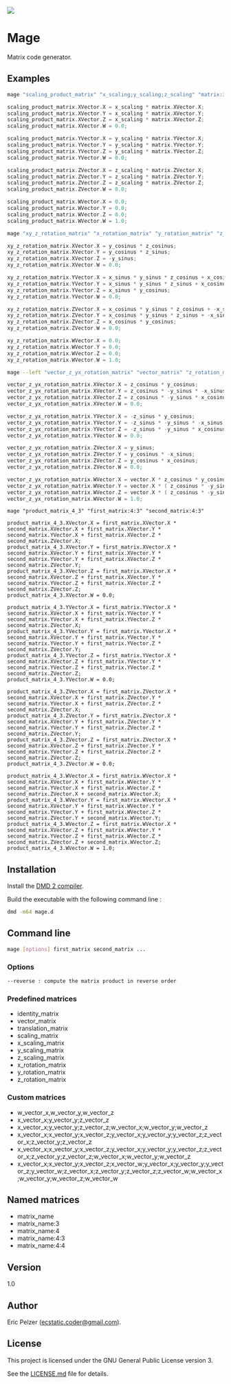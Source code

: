 ![](https://github.com/senselogic/MAGE/blob/master/LOGO/mage.png)

# Mage

Matrix code generator.

## Examples

```bash
mage "scaling_product_matrix" "x_scaling;y_scaling;z_scaling" "matrix:3:3"
```
```c++
scaling_product_matrix.XVector.X = x_scaling * matrix.XVector.X;
scaling_product_matrix.XVector.Y = x_scaling * matrix.XVector.Y;
scaling_product_matrix.XVector.Z = x_scaling * matrix.XVector.Z;
scaling_product_matrix.XVector.W = 0.0;

scaling_product_matrix.YVector.X = y_scaling * matrix.YVector.X;
scaling_product_matrix.YVector.Y = y_scaling * matrix.YVector.Y;
scaling_product_matrix.YVector.Z = y_scaling * matrix.YVector.Z;
scaling_product_matrix.YVector.W = 0.0;

scaling_product_matrix.ZVector.X = z_scaling * matrix.ZVector.X;
scaling_product_matrix.ZVector.Y = z_scaling * matrix.ZVector.Y;
scaling_product_matrix.ZVector.Z = z_scaling * matrix.ZVector.Z;
scaling_product_matrix.ZVector.W = 0.0;

scaling_product_matrix.WVector.X = 0.0;
scaling_product_matrix.WVector.Y = 0.0;
scaling_product_matrix.WVector.Z = 0.0;
scaling_product_matrix.WVector.W = 1.0;
```

```bash
mage "xy_z_rotation_matrix" "x_rotation_matrix" "y_rotation_matrix" "z_rotation_matrix"
```
```c++
xy_z_rotation_matrix.XVector.X = y_cosinus * z_cosinus;
xy_z_rotation_matrix.XVector.Y = y_cosinus * z_sinus;
xy_z_rotation_matrix.XVector.Z = -y_sinus;
xy_z_rotation_matrix.XVector.W = 0.0;

xy_z_rotation_matrix.YVector.X = x_sinus * y_sinus * z_cosinus + x_cosinus * -z_sinus;
xy_z_rotation_matrix.YVector.Y = x_sinus * y_sinus * z_sinus + x_cosinus * z_cosinus;
xy_z_rotation_matrix.YVector.Z = x_sinus * y_cosinus;
xy_z_rotation_matrix.YVector.W = 0.0;

xy_z_rotation_matrix.ZVector.X = x_cosinus * y_sinus * z_cosinus + -x_sinus * -z_sinus;
xy_z_rotation_matrix.ZVector.Y = x_cosinus * y_sinus * z_sinus + -x_sinus * z_cosinus;
xy_z_rotation_matrix.ZVector.Z = x_cosinus * y_cosinus;
xy_z_rotation_matrix.ZVector.W = 0.0;

xy_z_rotation_matrix.WVector.X = 0.0;
xy_z_rotation_matrix.WVector.Y = 0.0;
xy_z_rotation_matrix.WVector.Z = 0.0;
xy_z_rotation_matrix.WVector.W = 1.0;
```

```bash
mage --left "vector_z_yx_rotation_matrix" "vector_matrix" "z_rotation_matrix" "y_rotation_matrix" "x_rotation_matrix"
```
```c++
vector_z_yx_rotation_matrix.XVector.X = z_cosinus * y_cosinus;
vector_z_yx_rotation_matrix.XVector.Y = z_cosinus * -y_sinus * -x_sinus + z_sinus * x_cosinus;
vector_z_yx_rotation_matrix.XVector.Z = z_cosinus * -y_sinus * x_cosinus + z_sinus * x_sinus;
vector_z_yx_rotation_matrix.XVector.W = 0.0;

vector_z_yx_rotation_matrix.YVector.X = -z_sinus * y_cosinus;
vector_z_yx_rotation_matrix.YVector.Y = -z_sinus * -y_sinus * -x_sinus + z_cosinus * x_cosinus;
vector_z_yx_rotation_matrix.YVector.Z = -z_sinus * -y_sinus * x_cosinus + z_cosinus * x_sinus;
vector_z_yx_rotation_matrix.YVector.W = 0.0;

vector_z_yx_rotation_matrix.ZVector.X = y_sinus;
vector_z_yx_rotation_matrix.ZVector.Y = y_cosinus * -x_sinus;
vector_z_yx_rotation_matrix.ZVector.Z = y_cosinus * x_cosinus;
vector_z_yx_rotation_matrix.ZVector.W = 0.0;

vector_z_yx_rotation_matrix.WVector.X = vector.X * z_cosinus * y_cosinus + vector.Y * -z_sinus * y_cosinus + vector.Z * y_sinus;
vector_z_yx_rotation_matrix.WVector.Y = vector.X * ( z_cosinus * -y_sinus * -x_sinus + z_sinus * x_cosinus ) + vector.Y * ( -z_sinus * -y_sinus * -x_sinus + z_cosinus * x_cosinus ) + vector.Z * y_cosinus * -x_sinus;
vector_z_yx_rotation_matrix.WVector.Z = vector.X * ( z_cosinus * -y_sinus * x_cosinus + z_sinus * x_sinus ) + vector.Y * ( -z_sinus * -y_sinus * x_cosinus + z_cosinus * x_sinus ) + vector.Z * y_cosinus * x_cosinus;
vector_z_yx_rotation_matrix.WVector.W = 1.0;
```

```
mage "product_matrix_4_3" "first_matrix:4:3" "second_matrix:4:3"
```
```
product_matrix_4_3.XVector.X = first_matrix.XVector.X * second_matrix.XVector.X + first_matrix.XVector.Y * second_matrix.YVector.X + first_matrix.XVector.Z * second_matrix.ZVector.X;
product_matrix_4_3.XVector.Y = first_matrix.XVector.X * second_matrix.XVector.Y + first_matrix.XVector.Y * second_matrix.YVector.Y + first_matrix.XVector.Z * second_matrix.ZVector.Y;
product_matrix_4_3.XVector.Z = first_matrix.XVector.X * second_matrix.XVector.Z + first_matrix.XVector.Y * second_matrix.YVector.Z + first_matrix.XVector.Z * second_matrix.ZVector.Z;
product_matrix_4_3.XVector.W = 0.0;

product_matrix_4_3.YVector.X = first_matrix.YVector.X * second_matrix.XVector.X + first_matrix.YVector.Y * second_matrix.YVector.X + first_matrix.YVector.Z * second_matrix.ZVector.X;
product_matrix_4_3.YVector.Y = first_matrix.YVector.X * second_matrix.XVector.Y + first_matrix.YVector.Y * second_matrix.YVector.Y + first_matrix.YVector.Z * second_matrix.ZVector.Y;
product_matrix_4_3.YVector.Z = first_matrix.YVector.X * second_matrix.XVector.Z + first_matrix.YVector.Y * second_matrix.YVector.Z + first_matrix.YVector.Z * second_matrix.ZVector.Z;
product_matrix_4_3.YVector.W = 0.0;

product_matrix_4_3.ZVector.X = first_matrix.ZVector.X * second_matrix.XVector.X + first_matrix.ZVector.Y * second_matrix.YVector.X + first_matrix.ZVector.Z * second_matrix.ZVector.X;
product_matrix_4_3.ZVector.Y = first_matrix.ZVector.X * second_matrix.XVector.Y + first_matrix.ZVector.Y * second_matrix.YVector.Y + first_matrix.ZVector.Z * second_matrix.ZVector.Y;
product_matrix_4_3.ZVector.Z = first_matrix.ZVector.X * second_matrix.XVector.Z + first_matrix.ZVector.Y * second_matrix.YVector.Z + first_matrix.ZVector.Z * second_matrix.ZVector.Z;
product_matrix_4_3.ZVector.W = 0.0;

product_matrix_4_3.WVector.X = first_matrix.WVector.X * second_matrix.XVector.X + first_matrix.WVector.Y * second_matrix.YVector.X + first_matrix.WVector.Z * second_matrix.ZVector.X + second_matrix.WVector.X;
product_matrix_4_3.WVector.Y = first_matrix.WVector.X * second_matrix.XVector.Y + first_matrix.WVector.Y * second_matrix.YVector.Y + first_matrix.WVector.Z * second_matrix.ZVector.Y + second_matrix.WVector.Y;
product_matrix_4_3.WVector.Z = first_matrix.WVector.X * second_matrix.XVector.Z + first_matrix.WVector.Y * second_matrix.YVector.Z + first_matrix.WVector.Z * second_matrix.ZVector.Z + second_matrix.WVector.Z;
product_matrix_4_3.WVector.W = 1.0;
```

## Installation

Install the [DMD 2 compiler](https://dlang.org/download.html).

Build the executable with the following command line :

```bash
dmd -m64 mage.d
```

## Command line

```bash
mage [options] first_matrix second_matrix ...
```

### Options

```bash
--reverse : compute the matrix product in reverse order
```

### Predefined matrices

* identity_matrix
* vector_matrix
* translation_matrix
* scaling_matrix
* x_scaling_matrix
* y_scaling_matrix
* z_scaling_matrix
* x_rotation_matrix
* y_rotation_matrix
* z_rotation_matrix

### Custom matrices

* w_vector_x,w_vector_y,w_vector_z
* x_vector_x;y_vector_y;z_vector_z
* x_vector_x;y_vector_y;z_vector_z;w_vector_x;w_vector_y;w_vector_z
* x_vector_x;x_vector_y;x_vector_z;y_vector_x;y_vector_y;y_vector_z;z_vector_x;z_vector_y;z_vector_z
* x_vector_x;x_vector_y;x_vector_z;y_vector_x;y_vector_y;y_vector_z;z_vector_x;z_vector_y;z_vector_z;w_vector_x;w_vector_y;w_vector_z
* x_vector_x;x_vector_y;x_vector_z;x_vector_w;y_vector_x;y_vector_y;y_vector_z;y_vector_w;z_vector_x;z_vector_y;z_vector_z;z_vector_w;w_vector_x;w_vector_y;w_vector_z;w_vector_w
          
## Named matrices

* matrix_name
* matrix_name:3
* matrix_name:4
* matrix_name:4:3
* matrix_name:4:4

## Version

1.0

## Author

Eric Pelzer (ecstatic.coder@gmail.com).

## License

This project is licensed under the GNU General Public License version 3.

See the [LICENSE.md](LICENSE.md) file for details.
